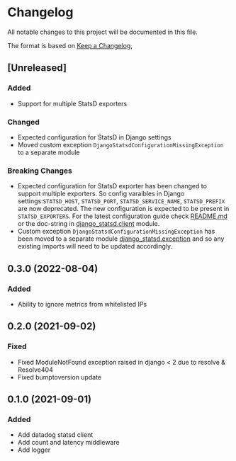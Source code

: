 # Changelog
All notable changes to this project will be documented in this file.

The format is based on [Keep a Changelog](https://keepachangelog.com/en/1.0.0/),

## [Unreleased]
### Added
- Support for multiple StatsD exporters
### Changed
- Expected configuration for StatsD in Django settings
- Moved custom exception `DjangoStatsdConfigurationMissingException` to a separate module
### Breaking Changes
- Expected configuration for StatsD exporter has been changed to support multiple exporters. So config varaibles in Django settings:`STATSD_HOST`, `STATSD_PORT`, `STATSD_SERVICE_NAME`, `STATSD_PREFIX` are now deprecated. The new configuration is expected to be present in `STATSD_EXPORTERS`. For the latest configuration guide check [README.md](README.md) or the doc-string in [django_statsd.client](django_statsd/client.py) module.
- Custom exception `DjangoStatsdConfigurationMissingException` has been moved to a separate module [django_statsd.exception](django_statsd/exception.py) and so any existing imports will need to be updated accordingly.

## 0.3.0 (2022-08-04)
### Added
- Ability to ignore metrics from whitelisted IPs

## 0.2.0 (2021-09-02)
### Fixed
- Fixed ModuleNotFound exception raised in django < 2 due to resolve & Resolve404
- Fixed bumptoversion update

## 0.1.0 (2021-09-01)
### Added
- Add datadog statsd client
- Add count and latency middleware
- Add logger
